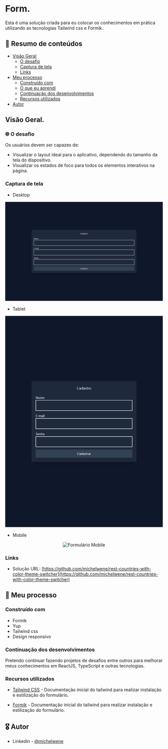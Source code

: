 # Form.

Esta é uma solução criada para eu colocar os conhecimentos em prática utilizando as tecnologias Tailwind css e Formik.

## :dart: Resumo de conteúdos

- [Visão Geral](#Visão-Geral)
  - [O desafio](#O-desafio)
  - [Captura de tela](#Captura-de-tela)
  - [Links](#Links)
- [Meu processo](#Meu-processo)
  - [Construído com](#Constrído-com)
  - [O que eu aprendi](#O-que-eu-aprendi)
  - [Continuação dos desenvolvimentos](#Continuação-dos-desenvolvimentos)
  - [Recursos utilizados](#Recursos-utilizados)
- [Autor](#Autor)

## Visão Geral.

### :globe_with_meridians: O desafio

Os usuários devem ser capazes de:

- Visualizar o layout ideal para o aplicativo, dependendo do tamanho da tela do dispositivo.
- Visualizar os estados de foco para todos os elementos interativos na página.

### Captura de tela

- Desktop
<p  align="center" >
 <img src='/public/assets/Desktop.png' alt='Formulário Desktop'>
</p>

- Tablet
<p  align="center" >
  <img src="/public/assets/Tablet.png"alt="Formulário Tablet"/>
</p>

- Mobile
<p  align="center" >
  <img src="/public/assets/Mobile.png"alt="Formulário Mobile"/>
</p>

### Links

- Solução URL: [https://github.com/michelwene/rest-countries-with-color-theme-switcher](https://github.com/michelwene/rest-countries-with-color-theme-switcher)

## :page_with_curl: Meu processo

### Construído com

- Formik
- Yup
- Tailwind css
- Design responsivo

### Continuação dos desenvolvimentos

Pretendo continuar fazendo projetos de desafios entre outros para melhorar meus conhecimentos em ReactJS, TypeScript e outras tecnologias.

### Recursos utilizados

- [Tailwind CSS](https://tailwindcss.com/) - Documentação inicial do tailwind para realizar instalação e estilização do formulário.

- [Formik](https://formik.org/docs/overview) - Documentação inicial do tailwind para realizar instalação e estilização do formulário.

## :medal_military: Autor

- Linkedin - [@michelwene](https://www.linkedin.com/in/michelwene/)

